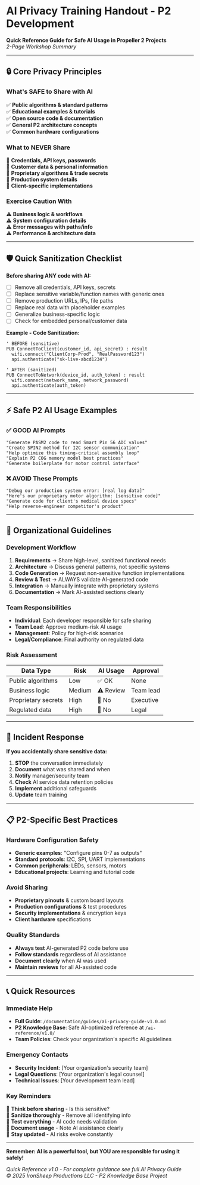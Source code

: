 # AI Privacy Training Handout - P2 Development

**Quick Reference Guide for Safe AI Usage in Propeller 2 Projects**  
*2-Page Workshop Summary*

---

## 🔒 Core Privacy Principles

### What's SAFE to Share with AI
✅ **Public algorithms & standard patterns**  
✅ **Educational examples & tutorials**  
✅ **Open source code & documentation**  
✅ **General P2 architecture concepts**  
✅ **Common hardware configurations**

### What to NEVER Share
🚫 **Credentials, API keys, passwords**  
🚫 **Customer data & personal information**  
🚫 **Proprietary algorithms & trade secrets**  
🚫 **Production system details**  
🚫 **Client-specific implementations**

### Exercise Caution With
⚠️ **Business logic & workflows**  
⚠️ **System configuration details**  
⚠️ **Error messages with paths/info**  
⚠️ **Performance & architecture data**

---

## 🛡️ Quick Sanitization Checklist

**Before sharing ANY code with AI:**
- [ ] Remove all credentials, API keys, secrets
- [ ] Replace sensitive variable/function names with generic ones
- [ ] Remove production URLs, IPs, file paths
- [ ] Replace real data with placeholder examples
- [ ] Generalize business-specific logic
- [ ] Check for embedded personal/customer data

**Example - Code Sanitization:**
```spin2
' BEFORE (sensitive)
PUB ConnectToClient(customer_id, api_secret) : result
  wifi.connect("ClientCorp-Prod", "RealPassword123")
  api.authenticate("sk-live-abcd1234")

' AFTER (sanitized)  
PUB ConnectToNetwork(device_id, auth_token) : result
  wifi.connect(network_name, network_password)
  api.authenticate(auth_token)
```

---

## ⚡ Safe P2 AI Usage Examples

### ✅ GOOD AI Prompts
```
"Generate PASM2 code to read Smart Pin 56 ADC values"
"Create SPIN2 method for I2C sensor communication"
"Help optimize this timing-critical assembly loop"
"Explain P2 COG memory model best practices"
"Generate boilerplate for motor control interface"
```

### ❌ AVOID These Prompts
```
"Debug our production system error: [real log data]"
"Here's our proprietary motor algorithm: [sensitive code]"
"Generate code for client's medical device specs"
"Help reverse-engineer competitor's product"
```

---

## 🏢 Organizational Guidelines

### Development Workflow
1. **Requirements** → Share high-level, sanitized functional needs
2. **Architecture** → Discuss general patterns, not specific systems  
3. **Code Generation** → Request non-sensitive function implementations
4. **Review & Test** → ALWAYS validate AI-generated code
5. **Integration** → Manually integrate with proprietary systems
6. **Documentation** → Mark AI-assisted sections clearly

### Team Responsibilities
- **Individual**: Each developer responsible for safe sharing
- **Team Lead**: Approve medium-risk AI usage
- **Management**: Policy for high-risk scenarios
- **Legal/Compliance**: Final authority on regulated data

### Risk Assessment
| Data Type | Risk | AI Usage | Approval |
|-----------|------|----------|----------|
| Public algorithms | Low | ✅ OK | None |
| Business logic | Medium | ⚠️ Review | Team lead |
| Proprietary secrets | High | 🚫 No | Executive |
| Regulated data | High | 🚫 No | Legal |

---

## 🚨 Incident Response

**If you accidentally share sensitive data:**
1. **STOP** the conversation immediately
2. **Document** what was shared and when
3. **Notify** manager/security team
4. **Check** AI service data retention policies
5. **Implement** additional safeguards
6. **Update** team training

---

## 📋 P2-Specific Best Practices

### Hardware Configuration Safety
- **Generic examples**: "Configure pins 0-7 as outputs"
- **Standard protocols**: I2C, SPI, UART implementations  
- **Common peripherals**: LEDs, sensors, motors
- **Educational projects**: Learning and tutorial code

### Avoid Sharing
- **Proprietary pinouts** & custom board layouts
- **Production configurations** & test procedures
- **Security implementations** & encryption keys
- **Client hardware** specifications

### Quality Standards
- **Always test** AI-generated P2 code before use
- **Follow standards** regardless of AI assistance
- **Document clearly** when AI was used
- **Maintain reviews** for all AI-assisted code

---

## 📞 Quick Resources

### Immediate Help
- **Full Guide**: `/documentation/guides/ai-privacy-guide-v1.0.md`
- **P2 Knowledge Base**: Safe AI-optimized reference at `/ai-reference/v1.0/`
- **Team Policies**: Check your organization's specific AI guidelines

### Emergency Contacts
- **Security Incident**: [Your organization's security team]
- **Legal Questions**: [Your organization's legal counsel]
- **Technical Issues**: [Your development team lead]

### Key Reminders
🔸 **Think before sharing** - Is this sensitive?  
🔸 **Sanitize thoroughly** - Remove all identifying info  
🔸 **Test everything** - AI code needs validation  
🔸 **Document usage** - Note AI assistance clearly  
🔸 **Stay updated** - AI risks evolve constantly

---

**Remember: AI is a powerful tool, but YOU are responsible for using it safely!**

*Quick Reference v1.0 - For complete guidance see full AI Privacy Guide*  
*© 2025 IronSheep Productions LLC - P2 Knowledge Base Project*